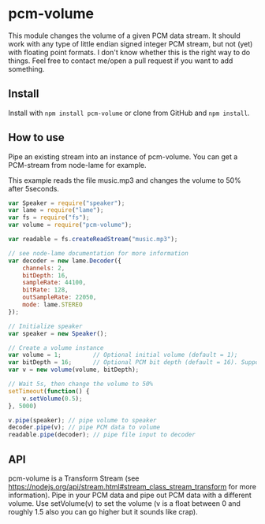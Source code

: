 pcm-volume
===========
This module changes the volume of a given PCM data stream. It should work with any type of little endian signed integer PCM stream, but not (yet) with floating point formats.
I don't know whether this is the right way to do things. Feel free to contact me/open a pull request if you want to add something.

Install
-------

Install with `npm install pcm-volume` or clone from GitHub and `npm install`.

How to use
----------
Pipe an existing stream into an instance of pcm-volume. You can get a PCM-stream from node-lame for example.

This example reads the file music.mp3 and changes the volume to 50% after 5seconds.
```js
var Speaker = require("speaker");
var lame = require("lame");
var fs = require("fs");
var volume = require("pcm-volume");

var readable = fs.createReadStream("music.mp3");

// see node-lame documentation for more information
var decoder = new lame.Decoder({
    channels: 2,
    bitDepth: 16,
    sampleRate: 44100,
    bitRate: 128,
    outSampleRate: 22050,
    mode: lame.STEREO
});

// Initialize speaker
var speaker = new Speaker();

// Create a volume instance
var volume = 1;         // Optional initial volume (default = 1);
var bitDepth = 16;      // Optional PCM bit depth (default = 16). Supported values: 8; 16; 24; 32;
var v = new volume(volume, bitDepth);

// Wait 5s, then change the volume to 50%
setTimeout(function() {
    v.setVolume(0.5);
}, 5000)

v.pipe(speaker); // pipe volume to speaker
decoder.pipe(v); // pipe PCM data to volume
readable.pipe(decoder); // pipe file input to decoder
```


API
---
pcm-volume is a Transform Stream (see https://nodejs.org/api/stream.html#stream_class_stream_transform for more information). Pipe in your PCM data and pipe out PCM data with a different volume.
Use setVolume(v) to set the volume (v is a float between 0 and roughly 1.5 also you can go higher but it sounds like crap).
